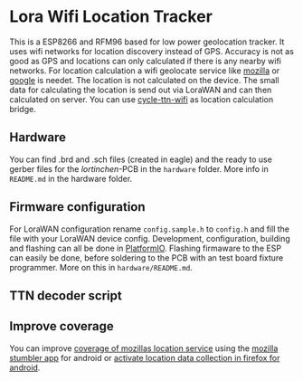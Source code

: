 # Lora Wifi Location Tracker

This is a ESP8266 and RFM96 based for low power geolocation tracker. It uses wifi networks for location discovery instead of GPS. Accuracy is not as good as GPS and locations can only calculated if there is any nearby wifi networks. For location calculation a wifi geolocate service like [mozilla](https://location.services.mozilla.com/) or [google](https://developers.google.com/maps/documentation/geolocation/intro) is needet.
The location is not calculated on the device. The small data for calculating the location is send out via LoraWAN and can then calculated on server. You can use [cycle-ttn-wifi](https://github.com/stadtulm/cykel-ttn-wifi) as location calculation bridge.

## Hardware

You can find .brd and .sch files (created in eagle) and the ready to use gerber files for the *lortinchen*-PCB in the `hardware` folder. More info in `README.md` in the hardware folder.

## Firmware configuration

For LoraWAN configuration rename `config.sample.h` to `config.h` and fill the file with your LoraWAN device config. Development, configuration, building and flashing can all be done in [PlatformIO](https://platformio.org/). Flashing firmaware to the ESP can easily be done, before soldering to the PCB with an test board fixture programmer. More on this in `hardware/README.md`.

## TTN decoder script

## Improve coverage

You can improve [coverage of mozillas location service](https://location.services.mozilla.com/map) using the [mozilla stumbler app](https://play.google.com/store/apps/details?id=org.mozilla.mozstumbler) for android or [activate location data collection in firefox for android](https://support.mozilla.org/en-US/kb/improve-mozilla-location-services-turning-location).